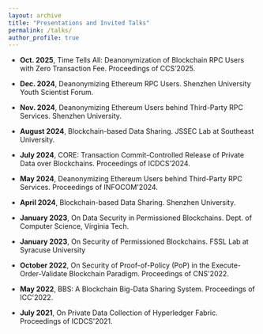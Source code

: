 ```yaml
---
layout: archive
title: "Presentations and Invited Talks"
permalink: /talks/
author_profile: true
---
```


- **Oct. 2025**, Time Tells All: Deanonymization of Blockchain RPC Users with Zero Transaction Fee. Proceedings of CCS’2025. 

- **Dec. 2024**, Deanonymizing Ethereum RPC Users. Shenzhen University Youth Scientist Forum.

- **Nov. 2024**, Deanonymizing Ethereum Users behind Third-Party RPC Services. Shenzhen University.

- **August 2024**, Blockchain-based Data Sharing. JSSEC Lab at Southeast University.

- **July 2024**, CORE: Transaction Commit-Controlled Release of Private Data over Blockchains. Proceedings of ICDCS’2024.

- **May 2024**, Deanonymizing Ethereum Users behind Third-Party RPC Services. Proceedings of INFOCOM'2024.

- **April 2024**, Blockchain-based Data Sharing. Shenzhen University.

- **January 2023**, On Data Security in Permissioned Blockchains. Dept. of Computer Science, Virginia Tech.

- **January 2023**, On Security of Permissioned Blockchains. FSSL Lab at Syracuse University
  
- **October 2022**, On Security of Proof-of-Policy (PoP) in the Execute-Order-Validate Blockchain Paradigm. Proceedings of CNS'2022.

- **May 2022**, BBS: A Blockchain Big-Data Sharing System. Proceedings of ICC'2022.

- **July 2021**, On Private Data Collection of Hyperledger Fabric. Proceedings of ICDCS'2021.
